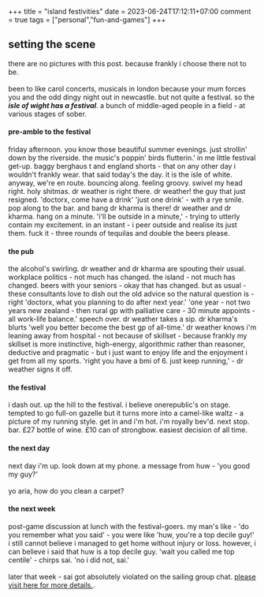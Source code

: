 +++
title = "island festivities"
date = 2023-06-24T17:12:11+07:00
comment = true
tags = ["personal","fun-and-games"]
+++

## setting the scene
there are no pictures with this post. because frankly i choose there not to be.
\
\
been to like carol concerts, musicals in london because your mum forces you and the odd dingy night out in newcastle. but not quite a festival. so the ***isle of wight has a festival***. a bunch of middle-aged people in a field - at various stages of sober.

#### pre-amble to the festival
friday afternoon. you know those beautiful summer evenings. just strollin' down by the riverside. the music's poppin' birds flutterin.' in me little festival get-up. baggy berghaus t and england shorts - that on any other day i wouldn't frankly wear. that said today's the day. it is the isle of white. anyway, we're en route. bouncing along. feeling groovy. swivel my head right. holy shitmas. dr weather is right there. dr weather! the guy that just resigned. 'doctorx, come have a drink' 'just one drink' - with a rye smile. pop along to the bar. and bang dr kharma is there! dr weather and dr kharma. hang on a minute. 'i'll be outside in a minute,' - trying to utterly contain my excitement. in an instant - i peer outside and realise its just them. fuck it - three rounds of tequilas and double the beers please.

#### the pub
the alcohol's swirling. dr weather and dr kharma are spouting their usual. workplace politics - not much has changed. the island - not much has changed. beers with your seniors - okay that has changed. but as usual - these consultants love to dish out the old advice so the natural question is - right 'doctorx, what you planning to do after next year.' 'one year - not two years new zealand - then rural gp with palliative care - 30 minute appoints - all work-life balance.' speech over. dr weather takes a sip. dr kharma's blurts 'well you better become the best gp of all-time.' dr weather knows i'm leaning away from hospital - not because of skillset - because frankly my skillset is more instinctive, high-energy, algorithmic rather than reasoner, deductive and pragmatic  - but i just want to enjoy life and the enjoyment i get from all my sports. 'right you have a bmi of 6. just keep running,' - dr weather signs it off.

#### the festival
i dash out. up the hill to the festival. i believe onerepublic's on stage. tempted to go full-on gazelle but it turns more into a camel-like waltz - a picture of my running style. get in and i'm hot. i'm royally bev'd. next stop. bar. £27 bottle of wine. £10 can of strongbow. easiest decision of all time.

#### the next day
next day i'm up. look down at my phone. a message from huw - 'you good my guy?'
\
\
yo aria, how do you clean a carpet?

#### the next week

post-game discussion at lunch with the festival-goers. my man's like - 'do you remember what you said' - you were like 'huw, you're a top decile guy!' i still cannot believe i managed to get home without injury or loss. however, i can believe i said that huw is a top decile guy. 'wait you called me top centile' - chirps sai. 'no i did not, sai.'
\
\
later that week - sai got absolutely violated on the sailing group chat. [please visit here for more details.](/posts/lad-culture).